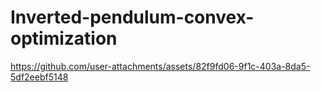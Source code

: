 # Inverted-pendulum-convex-optimization

https://github.com/user-attachments/assets/82f9fd06-9f1c-403a-8da5-5df2eebf5148

